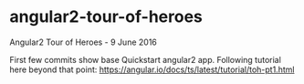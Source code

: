 # angular2-tour-of-heroes
Angular2 Tour of Heroes - 9 June 2016

First few commits show base Quickstart angular2 app. Following tutorial here beyond that point:
https://angular.io/docs/ts/latest/tutorial/toh-pt1.html
